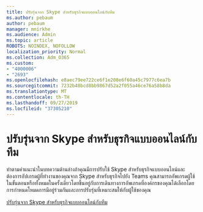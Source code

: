 ```yaml
---
title: ปรับรุ่นจาก Skype สำหรับธุรกิจแบบออนไลน์กับทีม
ms.author: pebaum
author: pebaum
manager: mnirkhe
ms.audience: Admin
ms.topic: article
ROBOTS: NOINDEX, NOFOLLOW
localization_priority: Normal
ms.collection: Adm_O365
ms.custom:
- "4000006"
- "2693"
ms.openlocfilehash: e8aec79ee722ce6f1e208e6f60a45c7977c6ea7b
ms.sourcegitcommit: 7232b48bcd8bb9867d52a2f055a46ce76a58b8da
ms.translationtype: MT
ms.contentlocale: th-TH
ms.lasthandoff: 09/27/2019
ms.locfileid: "37305210"
---
```

# <a name="upgrade-from-skype-for-business-online-to-teams"></a>ปรับรุ่นจาก Skype สำหรับธุรกิจแบบออนไลน์กับทีม  

ทำตามคำแนะนำในบทความด้านล่างถ้าคุณมีการปรับใช้ Skype สำหรับธุรกิจแบบออนไลน์และต้องการอัปเกรดผู้ที่ทำงานของคุณจาก Skype สำหรับธุรกิจไปยัง Teams คุณสามารถอัพเกรดผู้ใช้ในขั้นตอนหรือทั้งหมดในครั้งเดียวโดยขึ้นอยู่กับการเดินทางการอัพเกรดที่องค์กรของคุณได้เลือกโดยการกำหนดโหมดการมีอยู่ร่วมกันและการปรับรุ่นที่เหมาะสมให้กับผู้ใช้ของคุณ

[ปรับรุ่นจาก Skype สำหรับธุรกิจแบบออนไลน์กับทีม](https://docs.microsoft.com/MicrosoftTeams/upgrade-to-teams-execute-skypeforbusinessonline) 